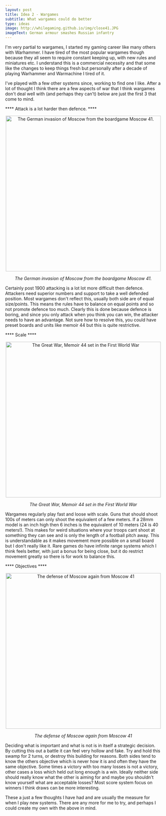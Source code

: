 ```yaml
---
layout: post
title: Idea 2 - Wargames
subtitle: What wargames could do better
type: ideas
image: http://whilegaming.github.io/img/close41.JPG
imageText: German armour smashes Russian infantry
---
```


I'm very partial to wargames, I started my gaming career like many others
with Warhammer. I have tired of the most popular wargames though because
they all seem to require constant keeping up, with new rules and miniatures
etc. I understand this is a commercial necessity and that some like the
changes to keep things fresh but personally after a decade of playing
Warhammer and Warmachine I tired of it.

I've played with a few other systems since, working to find one I like.
After a lot of thought I think there are a few aspects of war that I think
wargames don't deal well with (and perhaps they can't) below are just the
first 3 that come to mind.

**** Attack is a lot harder then defence. ****
<p align="center">
<a href="http://whilegaming.github.io/img/german41.JPG"><img src="http://whilegaming.github.io/img/german41.JPG" alt=" The German invasion of Moscow from the boardgame Moscow 41." width="500"></a>
</p>
<p align="center"><i> The German invasion of Moscow from the boardgame Moscow 41.</i></p>

Certainly post 1900 attacking is a lot lot more difficult then defence.
Attackers need superior numbers and support to take a well defended
position. Most wargames don't reflect this, usually both side are of equal
size/points. This means the rules have to balance on equal points and so
not promote defence too much. Clearly this is done because defence is
boring, and since you only attack when you think you can win, the attacker
needs to have an advantage. Not sure how to resolve this, you could have
preset boards and units like memoir 44 but this is quite restrictive.


**** Scale ****
<p align="center">
<a href="http://whilegaming.github.io/img/memoir.JPG"><img src="http://whilegaming.github.io/img/memoir.JPG" alt=" The Great War, Memoir 44 set in the First World War" width="500"></a>
</p>
<p align="center"><i> The Great War, Memoir 44 set in the First World War</i></p>

Wargames regularly play fast and loose with scale. Guns that should shoot
100s of meters can only shoot the equivalent of a few meters. If a 28mm
model is an inch high then 6 inches is the equivalent of 10 meters (24 is
40 meters!). This makes for weird situations where your troops cant shoot
at something they can see and is only the length of a football pitch away.
This is understandable as it makes movement more possible on a small board
but I don't really like it. Rare games do have infinite range systems which
I think feels better, with just a bonus for being close, but it do restrict
movement greatly so there is for work to balance this.


**** Objectives ****
<p align="center">
<a href="http://whilegaming.github.io/img/russian41.JPG"><img src="http://whilegaming.github.io/img/russian41.JPG" alt=" The defense of Moscow again from Moscow 41" width="500"></a>
</p>
<p align="center"><i> The defense of Moscow again from Moscow 41</i></p>

Deciding what is important and what is not is in itself a strategic
decision. By cutting this out a battle it can feel very hollow and fake.
Try and hold this swamp for 2 turns, or destroy this building for reasons.
Both sides tend to know the others objective which is never how it is and
often they have the same objective. Some times a victory with too many
losses is not a victory, other cases a loss which held out long enough is a
win. Ideally neither side should really know what the other is aiming for
and maybe you shouldn't know yourself what are acceptable losses? Most
score system focus on winners I think draws can be more interesting.


These a just a few thoughts I have had and are usually the measure for when
I play new systems. There are any more for me to try, and perhaps I could
create my own with the above in mind.

